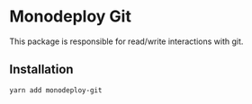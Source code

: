 # Monodeploy Git

This package is responsible for read/write interactions with git.

## Installation

```sh
yarn add monodeploy-git
```

